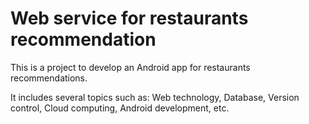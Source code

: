Web service for restaurants recommendation
=====================
This is a project to develop an Android app for restaurants recommendations.

It includes several topics such as: Web technology, Database, Version control, Cloud computing, Android development, etc.
